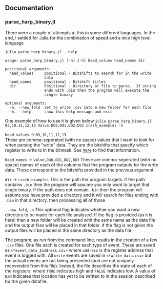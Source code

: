## Documentation

### parse_harp_binary.jl
There were a couple of attempts at this in some different languages.  In the end, I settled for Julia for the combination of speed and a nice high level language

`julia parse_harp_binary.jl --help`
```
usage: parse_harp_binary.jl [-n] [-h] head_values head_names dir

positional arguments:
  head_values     positional - Bitshifts to search for in the write
                  data
  head_names      positional - Bitshift titles
  dir             Positional - Directory or file to parse.  If string
                  ends with .bin then the program will execute the
                  single binary

optional arguments:
  -n, --new_fold  Set to write .csv into a new folder for each file
  -h, --help      show this help message and exit
```

One example of how to use it is given below
`julia parse_harp_binary.jl 03,10,11,12,13 Valve,DO0,DO1,DO2,DO3 crash_examples -n`

`head_values` -> `03,10,11,12,13`  
These are comma-seperated (with no space) values that I want to look for when parsing the "write" data.  They are the bitshifts that specify which register to write to in the bitmask.  See [here](https://bitbucket.org/fchampalimaud/device.behavior/src/master/Firmware/Behavior/app_ios_and_regs.h) to find that information. 

`head_names` -> `Valve,DO0,DO1,DO2,DO3`
These are comma-seperated (with no space) names of each of the columns that the program outputs for the write data.  These correspond to the bitshifts provided in the previous argument.

`dir` -> `crash_examples`
This is the path the program targets.  If the path contains `.bin` then the program will assume you only want to target that single binary.  If the path does not contain `.bin` then the program will assume you have provided a directory and it will search for files ending with `.bin` in that directory, then processing all of those

`--new_fold`, `-n` 
This optional flag indicates whether you want a new directory to be made for each file analysed.  If the flag is provided (as it is here) then a new folder will be created with the same name as the data file and the output files will be placed in that folder.  If the flag is not given the output files will be placed in the same directory as the data file

The program, as run from the command line, results in the creation of a few `.csv` files.  One file each is created for each type of event.  These are saved as `<*event_data_$address.csv>` where `address` is the register address that event is logged with.  All `write` events are saved in `<*write_data.csv>` but the actuall events are not being presented (and are not uniquely recoverable from this file).  Instead, the file describes the state of each of the registers, where `TRUE` indicates high and `FALSE` indicates low.  A value of `NaN` indicates that location has yet to be written to in the session described bu the given datafile.
